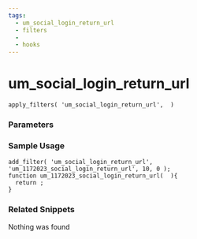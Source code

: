 ```yaml
---
tags: 
  - um_social_login_return_url
  - filters
  - 
  - hooks
---
```

# um\_social\_login\_return\_url

``` php:no-line-numbers
apply_filters( 'um_social_login_return_url',  )
```
<div class='hook-sep'></div>

### Parameters

<div class='hook-sep'></div>



### Sample Usage

``` php:no-line-numbers
add_filter( 'um_social_login_return_url', 'um_1172023_social_login_return_url', 10, 0 );
function um_1172023_social_login_return_url(  ){
  return ;
}
```
<div class='hook-sep'></div>



### Related Snippets

Nothing was found

